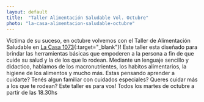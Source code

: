 ```yaml
---
layout: default
title:  "Taller Alimentación Saludable Vol. Octubre"
photo: "la-casa-alimentacion-saludable-octubre"
---
```

Victima de su suceso, en octubre volvemos con el Taller de Alimentación Saludable en [La Casa 1073](https://www.facebook.com/lacasa1073/){:target="_blank"}! Este taller esta diseñado para brindar las herramientas básicas que empoderen a la persona a fin de que cuide su salud y la de los que lo rodean. 
Mediante un lenguaje sencillo y didactico, hablamos de los macronutrientes, los habitos alimentarios, la higiene de los alimentos y mucho más. 
Estas pensando aprender a cuidarte? Tenés algun familiar con cuidados especiales? Queres cuidar más a los que te rodean? Este taller es para vos! Todos los martes de octubre a partir de las 18.30hs
